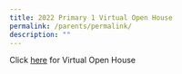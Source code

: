 ```yaml
---
title: 2022 Primary 1 Virtual Open House
permalink: /parents/permalink/
description: ""
---
```

Click [here](https://sites.google.com/moe.edu.sg/wgps-2022-primary-1-virtual-op/home) for Virtual Open House
